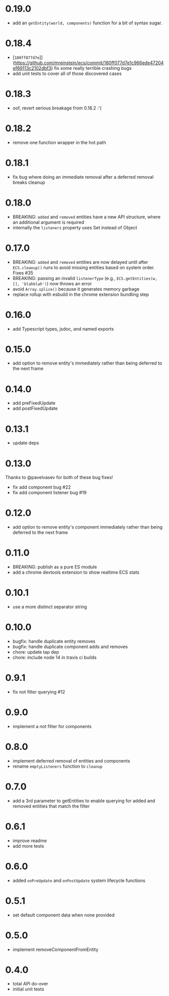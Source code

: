 # 0.19.0
* add an `getEntity(world, components)` function for a bit of syntax sugar.


# 0.18.4
* [`180ff077d7e`]](https://github.com/mreinstein/ecs/commit/180ff077d7e1c966ede47204ef69113c2102dbf3) fix some really terrible crashing bugs 
* add unit tests to cover all of those discovered cases


# 0.18.3
* oof, revert serious breakage from 0.18.2 :'(


# 0.18.2
* remove one function wrapper in the hot path


# 0.18.1
* fix bug where doing an immediate removal after a deferred removal breaks cleanup


# 0.18.0
* BREAKING: `added` and `removed` entities have a new API structure, where an additional argument is required
* internally the `listeners` property uses Set instead of Object


# 0.17.0
* BREAKING: `added` and `removed` entities are now delayed until after `ECS.cleanup()` runs to avoid missing entities based on system order. Fixes #35
* BREAKING: passing an invalid `listenerType` (e.g., `ECS.getEntities(w, [], 'blahblah')`) now throws an error
* avoid `Array.splice()` because it generates memory garbage
* replace rollup with esbuild in the chrome extension bundling step


# 0.16.0
* add Typescript types, jsdoc, and named exports


# 0.15.0
* add option to remove entity's immediately rather than being deferred to the next frame


# 0.14.0
* add preFixedUpdate
* add postFixedUpdate


# 0.13.1
* update deps


# 0.13.0
Thanks to @pavelvasev for both of these bug fixes!

* fix add component bug #22 
* fix add component listener bug #19


# 0.12.0
* add option to remove entity's component immediately rather than being deferred to the next frame


# 0.11.0
* BREAKING: publish as a pure ES module
* add a chrome devtools extension to show realtime ECS stats


# 0.10.1
* use a more distinct separator string


# 0.10.0
* bugfix: handle duplicate entity removes
* bugfix: handle duplicate component adds and removes
* chore: update tap dep
* chore: include node 14 in travis ci builds


# 0.9.1
* fix not filter querying #12


# 0.9.0
* implement a not filter for components


# 0.8.0
* implement deferred removal of entities and components
* rename `emptyListeners` function to `cleanup`


# 0.7.0
* add a 3rd parameter to getEntities to enable querying for added and removed entities that match the filter


# 0.6.1
* improve readme
* add more tests


# 0.6.0
* added `onPreUpdate` and `onPostUpdate` system lifecycle functions


# 0.5.1
* set default component data when none provided


# 0.5.0
* implement removeComponentFromEntity


# 0.4.0
* total API do-over
* initial unit tests
